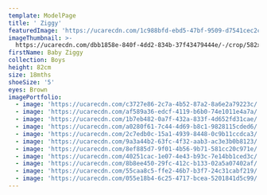 ```yaml
---
template: ModelPage
title: ' Ziggy'
featuredImage: 'https://ucarecdn.com/1c988bfd-ebd5-47bf-9509-d7541cec2c39/'
imageThumbnail: >-
  https://ucarecdn.com/dbb1858e-840f-4dd2-834b-37f43479444e/-/crop/582x761/837,437/-/preview/
firstName: Baby Ziggy
collection: Boys
height: 82cm
size: 18mths
shoeSize: '5'
eyes: Brown
imagePortfolio:
  - image: 'https://ucarecdn.com/c3727e86-2c7a-4b52-87a2-8a6e2a79223c/'
  - image: 'https://ucarecdn.com/af589a36-edcf-4119-b6b0-74e1011e4a7a/'
  - image: 'https://ucarecdn.com/1b7eb482-0a7f-432a-833f-4d652fd31cae/'
  - image: 'https://ucarecdn.com/a0280f61-7c44-4d69-b8c1-9828115cded6/'
  - image: 'https://ucarecdn.com/2c7edb0c-15a1-4939-8448-0c9b11ccdca3/'
  - image: 'https://ucarecdn.com/9a3a44b2-63fc-4f32-aab3-ac3e3b0b8123/'
  - image: 'https://ucarecdn.com/8ef885d7-9f01-4b56-9b71-581cc20c971e/'
  - image: 'https://ucarecdn.com/40251cac-1e07-4e43-b93c-7e14bb1ced3c/'
  - image: 'https://ucarecdn.com/8b8ee450-29fc-412c-b133-02a5a07402af/'
  - image: 'https://ucarecdn.com/55caa8c5-ffe2-46b7-b3f7-24c31cabf219/'
  - image: 'https://ucarecdn.com/055e18b4-6c25-4717-bcea-5201841d5c99/'
---
```


